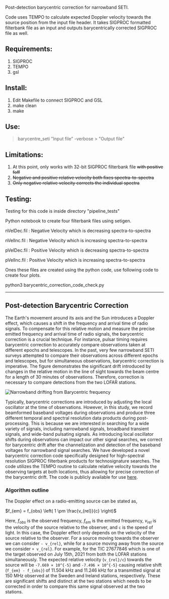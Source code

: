 Post-detection barycentric correction for narrowband SETI. 

Code uses TEMPO to calculate expected Doppler velocity towards the source position from the input file header. 
It takes SIGPROC formatted filterbank file as an input and outputs barycentrically corrected SIGPROC file as well. 

Requirements:
-----------------
1. SIGPROC
2. TEMPO
3. gsl


Install:
------------------
1. Edit Makefile to connect SIGPROC and GSL
2. make clean
3. make

Use:
-----------------
> barycentre_seti "Input file" -verbose > "Output file"

Limitations:
-----------------
1. At this point, only works with 32-bit SIGPROC filterbank file ~~with positive foff~~
2. ~~Negative and positive relative velocity both fixes spectra-to-spectra~~
3. ~~Only negative relative velocity corrects the individual spectra~~
 
Testing:
-----------------
Testing for this code is inside directory "pipeline_tests"

Python notebook to create four filterbank files using setigen. 

nVelDec.fil : Negative Velocity which is decreasing spectra-to-spectra

nVelInc.fil : Negative Velocity which is increasing spectra-to-spectra

pVelDec.fil : Positive Velocity which is decreasing spectra-to-spectra

pVelInc.fil : Positive Velocity which is increasing spectra-to-spectra 

Ones these files are created using the python code, use following code to create four plots.

python3 barycentric_correction_code_check.py 

------------
## Post-detection Barycentric Correction

The Earth's movement around its axis and the Sun introduces a Doppler effect, which causes a shift in the frequency and arrival time of radio signals. To compensate for this relative motion and measure the precise emitted frequency and arrival time of radio signals, the barycentric correction is a crucial technique. For instance, pulsar timing requires barycentric correction to accurately compare observations taken at different epochs and telescopes. In the past, very few narrowband SETI surveys attempted to compare their observations across different epochs and telescopes, but for simultaneous observations, barycentric correction is imperative. The figure demonstrates the significant drift introduced by changes in the relative motion in the line of sight towards the beam centre for a length of 30 minutes of observations. Therefore, correction is necessary to compare detections from the two LOFAR stations.

![Narrowband drifting from Barycentric frequency](/path/to/figure)

Typically, barycentric corrections are introduced by adjusting the local oscillator at the time of observations. However, in this study, we record beamformed baseband voltages during observations and produce three different temporal and spectral resolution data products during post-processing. This is because we are interested in searching for a wide variety of signals, including narrowband signals, broadband transient signals, and wide-band pulsating signals. As introducing local oscillator shifts during observations can impact our other signal searches, we correct for barycentric drift after the channelization and detection of the baseband voltages for narrowband signal searches. We have developed a novel barycentric correction code specifically designed for high-spectral resolution SIGPROC filterbank products for technosignature searches. The code utilizes the TEMPO routine to calculate relative velocity towards the observing targets at both locations, thus allowing for precise correction of the barycentric drift. The code is publicly available for use [here](https://github.com/gajjarv/BaryCentricCorrection).

### Algorithm outline

The Doppler effect on a radio-emitting source can be stated as,

$f_{em} = f_{obs} \left( 1 \pm \frac{v_{rel}}{c} \right)$

Here, $f_{obs}$ is the observed frequency, $f_{em}$ is the emitted frequency, $v_{rel}$ is the velocity of the source relative to the observer, and `c` is the speed of light. In this case, the Doppler effect only depends on the velocity of the source relative to the observer. For a source moving towards the observer we can consider `- v_{rel}`, while for a source moving away from the source we consider `+ v_{rel}`. For example, for the TIC 27677846 which is one of the target observed on July 15th, 2021 from both the LOFAR stations simultaneously. The expected relative velocity (`v_{rel}/c`) towards the source will be `-7.669 × 10^{-5}` and `-7.496 × 10^{-5}` causing relative shift (`f_{em} - f_{obs}`) of 11.504 kHz and 11.246 kHz for a transmitted signal at 150 MHz observed at the Sweden and Ireland stations, respectively. These are significant shifts and distinct at the two stations which needs to be corrected in order to compare this same signal observed at the two stations.


